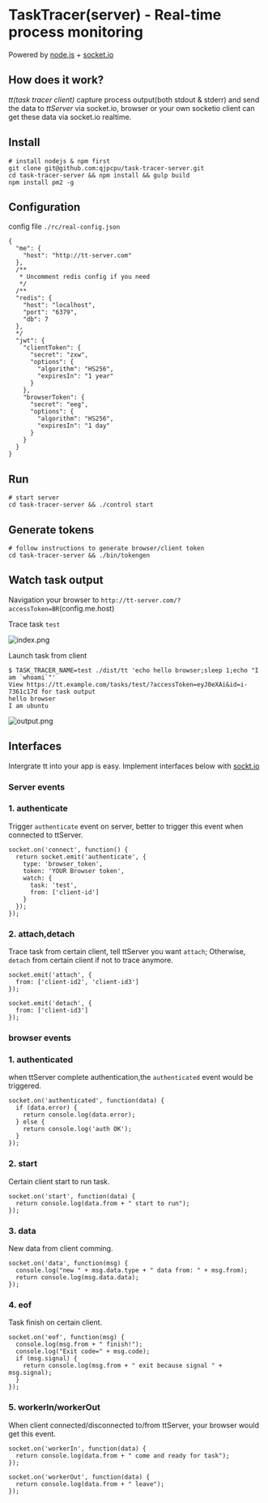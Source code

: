 TaskTracer(server) - Real-time process monitoring
=================================================

Powered by [node.js](http://nodejs.org) + [socket.io](http://socket.io)

## How does it work?
*tt(task tracer client)* capture process output(both stdout & stderr) and send the data to *ttServer* via socket.io, browser or your own socketio client can get these data via socket.io realtime.

## Install

```
# install nodejs & npm first
git clone git@github.com:qjpcpu/task-tracer-server.git
cd task-tracer-server && npm install && gulp build
npm install pm2 -g
```

## Configuration

config file `./rc/real-config.json`

```
{
  "me": {
    "host": "http://tt-server.com"
  },
  /**
   * Uncomment redis config if you need
   */
  /**
  "redis": {
    "host": "localhost",
    "port": "6379",
    "db": 7
  },
  */
  "jwt": {
    "clientToken": {
      "secret": "zxw",
      "options": {
        "algorithm": "HS256",
        "expiresIn": "1 year"
      }
    },
    "browserToken": {
      "secret": "eeg",
      "options": {
        "algorithm": "HS256",
        "expiresIn": "1 day"
      }
    }
  }
}
```

## Run

```
# start server
cd task-tracer-server && ./control start
```

## Generate tokens

```
# follow instructions to generate browser/client token
cd task-tracer-server && ./bin/tokengen
```

## Watch task output

Navigation your browser to `http://tt-server.com/?accessToken=BR`(config.me.host)

Trace task `test`

![index.png](https://raw.githubusercontent.com/qjpcpu/task-tracer-server/master/snapshots/index.png)

Launch task from client

```
$ TASK_TRACER_NAME=test ./dist/tt 'echo hello browser;sleep 1;echo "I am `whoami`"'
View https://tt.example.com/tasks/test/?accessToken=eyJ0eXAi&id=i-7361c17d for task output
hello browser
I am ubuntu
```

![output.png](https://raw.githubusercontent.com/qjpcpu/task-tracer-server/master/snapshots/output.png)

## Interfaces

Intergrate tt into your app is easy. Implement interfaces below with [sockt.io](http://socket.io/)

### Server events
### 1. authenticate

Trigger `authenticate` event on server, better to trigger this event when connected to ttServer.

```
socket.on('connect', function() {
  return socket.emit('authenticate', {
    type: 'browser_token',
    token: 'YOUR Browser token',
    watch: {
      task: 'test',
      from: ['client-id']
    }
  });
});
```
### 2. attach,detach

Trace task from certain client, tell ttServer you want `attach`; Otherwise, `detach` from certain client if not to trace anymore.

```
socket.emit('attach', {
  from: ['client-id2', 'client-id3']
});

socket.emit('detach', {
  from: ['client-id3']
});
```

### browser events

### 1. authenticated

when ttServer complete authentication,the `authenticated` event would be triggered.

```
socket.on('authenticated', function(data) {
  if (data.error) {
    return console.log(data.error);
  } else {
    return console.log('auth OK');
  }
});
```

### 2. start

Certain client start to run task.

```
socket.on('start', function(data) {
  return console.log(data.from + " start to run");
});
```

### 3. data

New data from client comming.

```
socket.on('data', function(msg) {
  console.log("new " + msg.data.type + " data from: " + msg.from);
  return console.log(msg.data.data);
});
```

### 4. eof

Task finish on certain client.

```
socket.on('eof', function(msg) {
  console.log(msg.from + " finish!");
  console.log("Exit code=" + msg.code);
  if (msg.signal) {
    return console.log(msg.from + " exit because signal " + msg.signal);
  }
});
```

### 5. workerIn/workerOut

When client connected/disconnected to/from ttServer, your browser would get this event.

```
socket.on('workerIn', function(data) {
  return console.log(data.from + " come and ready for task");
});

socket.on('workerOut', function(data) {
  return console.log(data.from + " leave");
});
```

